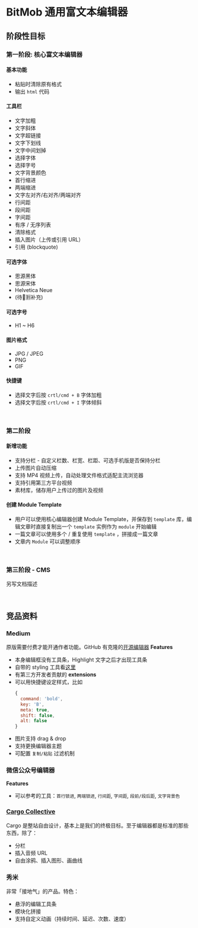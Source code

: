 # BitMob 通用富文本编辑器

## 阶段性目标
### 第一阶段: 核心富文本编辑器

#### 基本功能
- 粘贴时清除原有格式
- 输出 `html` 代码

#### 工具栏
- 文字加粗
- 文字斜体
- 文字超链接
- 文字下划线
- 文字中间划掉
- 选择字体
- 选择字号
- 文字背景颜色
- 首行缩进
- 两端缩进
- 文字左对齐/右对齐/两端对齐
- 行间距
- 段间距
- 字间距
- 有序 / 无序列表
- 清除格式
- 插入图片（上传或引用 URL）
- 引用 (blockquote)

#### 可选字体
- 思源黑体
- 思源宋体
- Helvetica Neue
- (待🦄️🈹补充)

#### 可选字号
- H1 ~ H6

#### 图片格式
- JPG / JPEG
- PNG
- GIF

#### 快捷键
- 选择文字后按 `crtl/cmd + B` 字体加粗
- 选择文字后按 `crtl/cmd + I` 字体倾斜

<br/>

### 第二阶段
#### 新增功能
- 支持分栏 - 自定义栏数、栏宽、栏距、可选手机版是否保持分栏
- 上传图片自动压缩
- 支持 MP4 视频上传，自动处理文件格式适配主流浏览器
- 支持引用第三方平台视频
- 素材库，储存用户上传过的图片及视频

#### 创建 **Module Template**
- 用户可以使用核心编辑器创建 Module Template，并保存到 `template` 库，编辑文章时直接复制出一个 `template` 实例作为 `module` 开始编辑
- 一篇文章可以使用多个 / 重复使用 `template` ，拼接成一篇文章
- 文章内 `Module` 可以调整顺序

<br/>

### 第三阶段 - CMS
另写文档描述

<br/>

## 竞品资料
### Medium
原版需要付费才能开通作者功能。GitHub 有克隆的[开源编辑器](http://yabwe.github.io/medium-editor/) 
**Features**
- 本身编辑框没有工具条，Highlight 文字之后才出现工具条
- 自带的 styling 工具看[这里](https://github.com/yabwe/medium-editor#all-buttons)
- 有第三方开发者贡献的 **extensions**
- 可以用快捷键设定样式，比如
  ```javascript
  {
    command: 'bold',
    key: 'B',
    meta: true,
    shift: false,
    alt: false
  }
  ```
- 图片支持 drag & drop
- 支持更换编辑器主题
- 可配置 `复制/粘贴` 过滤机制

### 微信公众号编辑器
**Features**
- 可以参考的工具：`首行锁进`, `两端锁进`, `行间距`, `字间距`, `段前/段后距`, `文字背景色`

### [Cargo Collective](https://2.cargocollective.com)
Cargo 是整站自由设计，基本上是我们的终极目标。至于编辑器都是标准的那些东西，除了：
- 分栏
- 插入音频 URL
- 自由涂鸦、插入图形、画曲线

### 秀米
非常「接地气」的产品。特色：
- 悬浮的编辑工具条
- 模块化拼接
- 支持自定义动画（持续时间、延迟、次数、速度）
